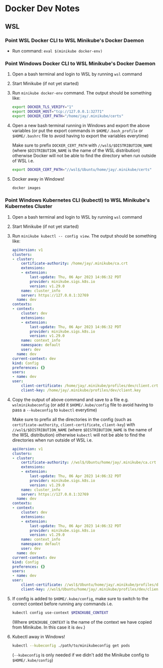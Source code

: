 # Docker Dev Notes

## WSL

### Point WSL Docker CLI to WSL Minikube's Docker Daemon

- Run command: `eval $(minikube docker-env)`

### Point Windows Docker CLI to WSL Minikube's Docker Daemon

1. Open a bash terminal and login to WSL by running `wsl` command
2. Start Minikube (if not yet started)
3. Run `minikube docker-env` command. The output should be something like:

    ```sh
    export DOCKER_TLS_VERIFY="1"
    export DOCKER_HOST="tcp://127.0.0.1:32771"
    export DOCKER_CERT_PATH="/home/jay/.minikube/certs"
    ```

4. Open a new bash terminal running in Windows and export the above variables (or put the export commands in `$HOME/.bash_profile` or `$HOME/.bashrc` file to avoid having to export the variables everytime)

    Make sure to prefix `DOCKER_CERT_PATH` with `//wsl$/$DISTRIBUTION_NAME` (where `$DISTRIBUTION_NAME` is the name of the WSL distribution) otherwise Docker will not be able to find the directory when run outside of WSL i.e.

    ```sh
    export DOCKER_CERT_PATH="//wsl$/Ubuntu/home/jay/.minikube/certs"
    ```

5. Docker away in Windows!

    ```sh
    docker images
    ```

### Point Windows Kubernetes CLI (kubectl) to WSL Minikube's Kubernetes Cluster

1. Open a bash terminal and login to WSL by running `wsl` command
2. Start Minikube (if not yet started)
3. Run `minikube kubectl -- config view`. The output should be something like:

    ```yaml
    apiVersion: v1
    clusters:
    - cluster:
        certificate-authority: /home/jay/.minikube/ca.crt
        extensions:
        - extension:
            last-update: Thu, 06 Apr 2023 14:06:32 PDT
            provider: minikube.sigs.k8s.io
            version: v1.29.0
        name: cluster_info
        server: https://127.0.0.1:32769
      name: dev
    contexts:
    - context:
        cluster: dev
        extensions:
        - extension:
            last-update: Thu, 06 Apr 2023 14:06:32 PDT
            provider: minikube.sigs.k8s.io
            version: v1.29.0
        name: context_info
        namespace: default
        user: dev
      name: dev
    current-context: dev
    kind: Config
    preferences: {}
    users:
    - name: dev
    user:
        client-certificate: /home/jay/.minikube/profiles/dev/client.crt
        client-key: /home/jay/.minikube/profiles/dev/client.key
    ```

4. Copy the output of above command and save to a file e.g. `wslminikubeconfig` (or add it `$HOME/.kube/config` file to avoid having to pass a `--kubeconfig` to `kubectl` everytime)

    Make sure to prefix all the directories in the config (such as `certificate-authority`, `client-certificate`, `client-key`) with `//wsl$/$DISTRIBUTION_NAME` (where `$DISTRIBUTION_NAME` is the name of the WSL distribution) otherwise `kubectl` will not be able to find the directories when run outside of WSL i.e.

    ```yaml
    apiVersion: v1
    clusters:
    - cluster:
        certificate-authority: //wsl$/Ubuntu/home/jay/.minikube/ca.crt
        extensions:
        - extension:
            last-update: Thu, 06 Apr 2023 14:06:32 PDT
            provider: minikube.sigs.k8s.io
            version: v1.29.0
        name: cluster_info
        server: https://127.0.0.1:32769
      name: dev
    contexts:
    - context:
        cluster: dev
        extensions:
        - extension:
            last-update: Thu, 06 Apr 2023 14:06:32 PDT
            provider: minikube.sigs.k8s.io
            version: v1.29.0
        name: context_info
        namespace: default
        user: dev
      name: dev
    current-context: dev
    kind: Config
    preferences: {}
    users:
    - name: dev
    user:
        client-certificate: //wsl$/Ubuntu/home/jay/.minikube/profiles/dev/client.crt
        client-key: //wsl$/Ubuntu/home/jay/.minikube/profiles/dev/client.key
    ```

5. If config is added to `$HOME/.kube/config`, make sure to switch to the correct context before running any commands i.e.

    ```sh
    kubectl config use-context $MINIKUBE_CONTEXT 
    ```

    (Where `$MINIKUBE_CONTEXT` is the name of the context we have copied from Minikube. In this case it is `dev`.)

6. Kubectl away in Windows!

    ```sh
    kubectl --kubeconfig ./path/to/minikubeconfig get pods
    ```

    (`--kubeconfig` is only needed if we didn't add the Minikube config to `$HOME/.kube/config`)
